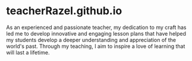 # teacherRazel.github.io
As an experienced and passionate teacher, my dedication to my craft has led me to develop innovative and engaging lesson plans that have helped my students develop a deeper understanding and appreciation of the world's past. Through my teaching, I aim to inspire a love of learning that will last a lifetime.
